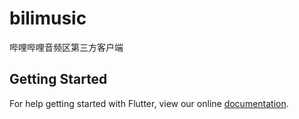 # bilimusic

哔哩哔哩音频区第三方客户端

## Getting Started

For help getting started with Flutter, view our online
[documentation](https://flutter.io/).
